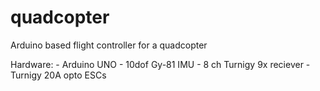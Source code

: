 quadcopter
=====

Arduino based flight controller for a quadcopter

Hardware:
	- Arduino UNO
	- 10dof Gy-81 IMU
	- 8 ch Turnigy 9x reciever
	- Turnigy 20A opto ESCs